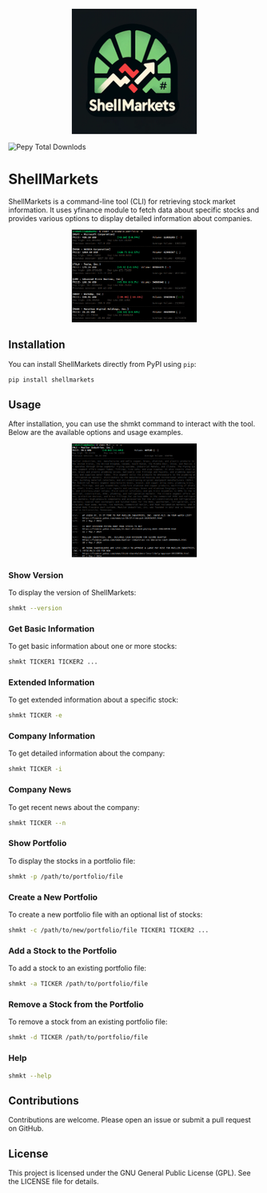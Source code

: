 
<p align="center"><img src="images/SHMKT.png" width="250"></p>


![Pepy Total Downlods](https://img.shields.io/pepy/dt/shellmarkets)


# ShellMarkets

ShellMarkets is a command-line tool (CLI) for retrieving stock market information. It uses yfinance module to fetch data about specific stocks and provides various options to display detailed information about companies.

<p align="center"><img src="images/Screenshot_1.png" width="250"></p>

## Installation

You can install ShellMarkets directly from PyPI using `pip`:

```bash 
pip install shellmarkets
```



## Usage
After installation, you can use the shmkt command to interact with the tool. Below are the available options and usage examples.

<p align="center"><img src="images/Screenshot_2.png" width="250"></p>

### Show Version
To display the version of ShellMarkets:

```bash 
shmkt --version
```

### Get Basic Information
To get basic information about one or more stocks:

```bash
shmkt TICKER1 TICKER2 ...
```

### Extended Information
To get extended information about a specific stock:

```bash
shmkt TICKER -e
```

### Company Information
To get detailed information about the company:

```bash
shmkt TICKER -i
```

### Company News
To get recent news about the company:

```bash
shmkt TICKER --n
```

### Show Portfolio
To display the stocks in a portfolio file:

```bash
shmkt -p /path/to/portfolio/file
```

### Create a New Portfolio
To create a new portfolio file with an optional list of stocks:

```bash
shmkt -c /path/to/new/portfolio/file TICKER1 TICKER2 ...
```

### Add a Stock to the Portfolio
To add a stock to an existing portfolio file:

```bash
shmkt -a TICKER /path/to/portfolio/file
```

### Remove a Stock from the Portfolio
To remove a stock from an existing portfolio file:

```bash
shmkt -d TICKER /path/to/portfolio/file
``` 

### Help

```bash
shmkt --help
```

## Contributions
Contributions are welcome. Please open an issue or submit a pull request on GitHub.

## License
This project is licensed under the GNU General Public License (GPL). See the LICENSE file for details.
